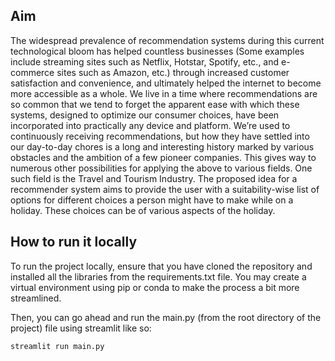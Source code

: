 
## Aim

The widespread prevalence of recommendation systems during this current technological bloom has helped countless businesses (Some examples include streaming sites such as Netflix, Hotstar, Spotify, etc., and e-commerce sites such as Amazon, etc.) through increased customer satisfaction and convenience, and ultimately helped the internet to become more accessible as a whole. We live in a time where recommendations are so common that we tend to forget the apparent ease with which these systems, designed to optimize our consumer choices, have been incorporated into practically any device and platform. We’re used to continuously receiving recommendations, but how they have settled into our day-to-day chores is a long and interesting history marked by various obstacles and the ambition of a few pioneer companies. This gives way to numerous other possibilities for applying the above to various fields. One such field is the Travel and Tourism Industry. The proposed idea for a recommender system aims to provide the user with a suitability-wise list of options for different choices a person might have to make while on a holiday. These choices can be of various aspects of the holiday.


## How to run it locally

To run the project locally, ensure that you have cloned the repository and installed all the libraries from the requirements.txt file. You may create a virtual environment using pip or conda to make the process a bit more streamlined. 

Then, you can go ahead and run the main.py (from the root directory of the project) file using streamlit like so:
```
streamlit run main.py
```

